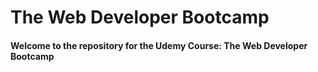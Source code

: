 # The Web Developer Bootcamp
#### Welcome to the repository for the Udemy Course: The Web Developer Bootcamp
